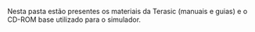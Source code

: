 Nesta pasta estão presentes os materiais da Terasic (manuais e guias) e o CD-ROM base utilizado para o simulador.
